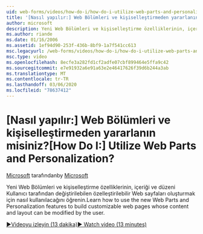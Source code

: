 ```yaml
---
uid: web-forms/videos/how-do-i/how-do-i-utilize-web-parts-and-personalization
title: '[Nasıl yapılır:] Web Bölümleri ve kişiselleştirmeden yararlanın misiniz? | Microsoft Docs'
author: microsoft
description: Yeni Web Bölümleri ve kişiselleştirme özelliklerinin, içeriği ve düzeni Kullanıcı tarafından değiştirilebilen özelleştirilebilir Web sayfaları oluşturmak için nasıl kullanılacağını öğrenin.
ms.author: riande
ms.date: 01/16/2006
ms.assetid: 1ef94d90-253f-436b-8bf9-1a7f541cc613
msc.legacyurl: /web-forms/videos/how-do-i/how-do-i-utilize-web-parts-and-personalization
msc.type: video
ms.openlocfilehash: 8ecfe3a282fd1cf2adfe07cbf899464e5ffa9c42
ms.sourcegitcommit: e7e91932a6e91a63e2e46417626f39d6b244a3ab
ms.translationtype: MT
ms.contentlocale: tr-TR
ms.lasthandoff: 03/06/2020
ms.locfileid: "78637412"
---
```

# <a name="how-do-i-utilize-web-parts-and-personalization"></a><span data-ttu-id="8bc52-104">[Nasıl yapılır:] Web Bölümleri ve kişiselleştirmeden yararlanın misiniz?</span><span class="sxs-lookup"><span data-stu-id="8bc52-104">[How Do I:] Utilize Web Parts and Personalization?</span></span>

<span data-ttu-id="8bc52-105">[Microsoft](https://github.com/microsoft) tarafından</span><span class="sxs-lookup"><span data-stu-id="8bc52-105">by [Microsoft](https://github.com/microsoft)</span></span>

<span data-ttu-id="8bc52-106">Yeni Web Bölümleri ve kişiselleştirme özelliklerinin, içeriği ve düzeni Kullanıcı tarafından değiştirilebilen özelleştirilebilir Web sayfaları oluşturmak için nasıl kullanılacağını öğrenin.</span><span class="sxs-lookup"><span data-stu-id="8bc52-106">Learn how to use the new Web Parts and Personalization features to build customizable web pages whose content and layout can be modified by the user.</span></span>

[<span data-ttu-id="8bc52-107">&#9654;Videoyu izleyin (13 dakika)</span><span class="sxs-lookup"><span data-stu-id="8bc52-107">&#9654; Watch video (13 minutes)</span></span>](https://channel9.msdn.com/Blogs/ASP-NET-Site-Videos/how-do-i-utilize-web-parts-and-personalization)
